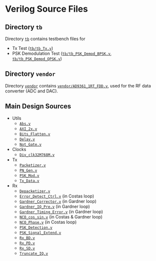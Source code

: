 # Verilog Source Files

## Directory `tb`
Directory [`tb`](tb) contains testbench files for
- Tx Test ([`tb/tb_Tx.v`](tb/tb_Tx.v))
- PSK Demodulation Test ([`tb/tb_PSK_Demod_BPSK.v`](tb/tb_PSK_Demod_BPSK.v), [`tb/tb_PSK_Demod_QPSK.v`](tb/tb_PSK_Demod_QPSK.v))

## Directory `vendor`
Directory [`vendor`](vendor) contains [`vendor/AD9361_1RT_FDD.v`](vendor/AD9361_1RT_FDD.v), used for the RF data converter (ADC and DAC).

## Main Design Sources
- Utils
  - [`Abs.v`](Abs.v)
  - [`AXI_2x.v`](AXI_2x.v)
  - [`Bits_Flatten.v`](Bits_Flatten.v)
  - [`Delay.v`](Delay.v)
  - [`Not_Gate.v`](Not_Gate.v)
- Clocks
  - [`Div_clk32M768M.v`](Div_clk32M768M.v)
- Tx
  - [`Packetizer.v`](Packetizer.v)
  - [`PN_Gen.v`](PN_Gen.v)
  - [`PSK_Mod.v`](PSK_Mod.v)
  - [`Tx_Data.v`](Tx_Data.v)
- Rx
  - [`Depacketizer.v`](Depacketizer.v)
  - [`Error_Detect_Ctrl.v`](Error_Detect_Ctrl.v) (in Costas loop)
  - [`Gardner_Corrector.v`](Gardner_Corrector.v) (in Gardner loop)
  - [`Gardner_IQ_Pre.v`](Gardner_IQ_Pre.v) (in Gardner loop)
  - [`Gardner_Timing_Error.v`](Gardner_Timing_Error.v) (in Gardner loop)
  - [`NCO_cos_sin.v`](NCO_cos_sin.v) (in Costas & Gardner loop)
  - [`NCO_Phase.v`](NCO_Phase.v) (in Costas loop)
  - [`PSK_Detection.v`](PSK_Detection.v)
  - [`PSK_Signal_Extend.v`](PSK_Signal_Extend.v)
  - [`Rx_BD.v`](Rx_BD.v)
  - [`Rx_PD.v`](Rx_PD.v)
  - [`Rx_SD.v`](Rx_SD.v)
  - [`Truncate_IQ.v`](Truncate_IQ.v)
